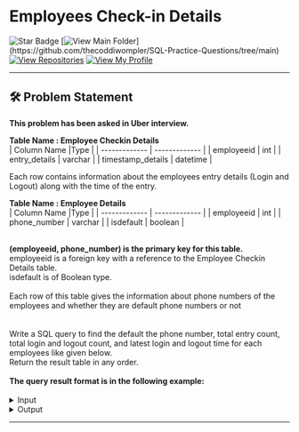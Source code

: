# Employees Check-in Details
![Star Badge](https://img.shields.io/static/v1?label=%F0%9F%8C%9F&message=If%20Useful&style=style=flat&color=BC4E99)
[![View Main Folder](https://img.shields.io/badge/View-Main_Folder-971901?)](https://github.com/thecoddiwompler/SQL-Practice-Questions/tree/main)
[![View Repositories](https://img.shields.io/badge/View-My_Repositories-blue?logo=GitHub)](https://github.com/thecoddiwompler?tab=repositories)
[![View My Profile](https://img.shields.io/badge/View-My_Profile-green?logo=GitHub)](https://github.com/thecoddiwompler)

---

## 🛠️ Problem Statement

<b> This problem has been asked in Uber interview. </b>

  <b>Table Name : Employee Checkin Details</b>
</br>
|  Column Name  |Type |
| ------------- | ------------- |
| employeeid  | int  |
| entry_details | varchar |
| timestamp_details  | datetime  |

Each row contains information about the employees entry details (Login and Logout) along with the time of the entry.
<br/>

  <b>Table Name : Employee Details</b>
</br>
|  Column Name  |Type |
| ------------- | ------------- |
| employeeid  | int  |
| phone_number | varchar |
| isdefault  | boolean  |


</br>
<b> (employeeid, phone_number) is the primary key for this table.</b> <br/>
employeeid is a foreign key with a reference to the Employee Checkin Details table. <br/>
isdefault is of Boolean type.<br/>
</br>
Each row of this table gives the information about phone numbers of the employees and whether they are default phone numbers or not </br>
</br>
</br>
Write a SQL query to find the default the phone number, total entry count, total login and logout count, and latest login and logout time for each employees like given below.
</br>
Return the result table in any order.
</br>
</br>
<b>The query result format is in the following example:  </b>
</br>
</br>

 <details>
<summary>
Input
</summary>

<b>Table Name : Employee Checkin Details</b>

| employeeid | entry_details | timestamp_details      |
|------------|---------------|------------------------|
| 1000       | login         | 2023-06-16 01:00:15.34 |
| 1000       | login         | 2023-06-16 02:00:15.34 |
| 1000       | login         | 2023-06-16 03:00:15.34 |
| 1000       | logout        | 2023-06-16 12:00:15.34 |
| 1001       | login         | 2023-06-16 01:00:15.34 |
| 1001       | login         | 2023-06-16 02:00:15.34 |
| 1001       | login         | 2023-06-16 03:00:15.34 |
| 1001       | logout        | 2023-06-16 12:00:15.34 |

<br/>

<b>Table Name : Employee Details</b>
</br>

| employeeid | phone_number | isdefault |
|------------|--------------|-----------|
| 1001       | 9999         | false     |
| 1001       | 1111         | false     |
| 1001       | 2222         | true      |
| 1003       | 3333         | false     |

</details>

<details>
<summary>
Output
</summary>

| employeeid | employee_default_phone_number | total_entry | total_login | latest_login          | total_logout | latest_logout         |
|------------|------------------------------|-------------|-------------|-----------------------|--------------|-----------------------|
| 1000       |                              | 4           | 3           | 2023-06-16 03:00:15.34| 1            | 2023-06-16 12:00:15.34|
| 1001       | 2222                         | 4           | 3           | 2023-06-16 03:00:15.34| 1            | 2023-06-16 12:00:15.34|

</details>

---
